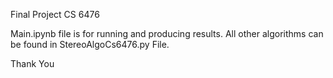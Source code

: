 Final Project CS 6476

Main.ipynb file is for running and producing results.
All other algorithms can be found in StereoAlgoCs6476.py File.

Thank You